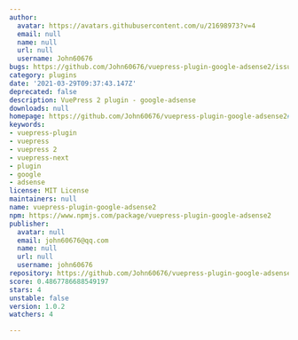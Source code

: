 ```yaml
---
author:
  avatar: https://avatars.githubusercontent.com/u/21698973?v=4
  email: null
  name: null
  url: null
  username: John60676
bugs: https://github.com/John60676/vuepress-plugin-google-adsense2/issues
category: plugins
date: '2021-03-29T09:37:43.147Z'
deprecated: false
description: VuePress 2 plugin - google-adsense
downloads: null
homepage: https://github.com/John60676/vuepress-plugin-google-adsense2#readme
keywords:
- vuepress-plugin
- vuepress
- vuepress 2
- vuepress-next
- plugin
- google
- adsense
license: MIT License
maintainers: null
name: vuepress-plugin-google-adsense2
npm: https://www.npmjs.com/package/vuepress-plugin-google-adsense2
publisher:
  avatar: null
  email: john60676@qq.com
  name: null
  url: null
  username: john60676
repository: https://github.com/John60676/vuepress-plugin-google-adsense2
score: 0.4867786688549197
stars: 4
unstable: false
version: 1.0.2
watchers: 4

---
```


